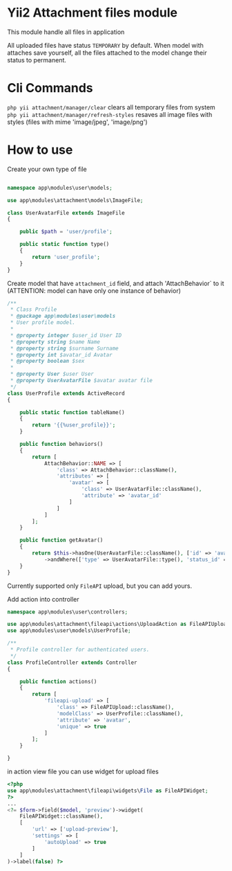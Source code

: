 # Yii2 Attachment files module
This module handle all files in application

All uploaded files have status `TEMPORARY` by default.
When model with attaches save yourself, all the files attached to the model change their status to permanent.

# Cli Commands

`php yii attachment/manager/clear` clears all temporary files from system
`php yii attachment/manager/refresh-styles` resaves all image files with styles (files with mime 'image/jpeg', 'image/png')

# How to use

Create your own type of file
```php 

namespace app\modules\user\models;

use app\modules\attachment\models\ImageFile;

class UserAvatarFile extends ImageFile
{

    public $path = 'user/profile';

    public static function type()
    {
        return 'user_profile';
    }
}

```

Create model that have `attachment_id` field, and attach 'AttachBehavior` to it (ATTENTION: model can have only one instance of behavior)

```php
/**
 * Class Profile
 * @package app\modules\user\models
 * User profile model.
 *
 * @property integer $user_id User ID
 * @property string $name Name
 * @property string $surname Surname
 * @property int $avatar_id Avatar
 * @property boolean $sex
 *
 * @property User $user User
 * @property UserAvatarFile $avatar avatar file
 */
class UserProfile extends ActiveRecord
{

    public static function tableName()
    {
        return '{{%user_profile}}';
    }

    public function behaviors()
    {
        return [
            AttachBehavior::NAME => [
                'class' => AttachBehavior::className(),
                'attributes' => [
                    'avatar' => [
                        'class' => UserAvatarFile::className(),
                        'attribute' => 'avatar_id'
                    ]
                ]
            ]
        ];
    }

    public function getAvatar()
    {
        return $this->hasOne(UserAvatarFile::className(), ['id' => 'avatar_id'])
            ->andWhere(['type' => UserAvatarFile::type(), 'status_id' => UserAvatarFile::STATUS_PERMANENT]);
    }
}
```

Currently supported only `FileAPI` upload, but you can add yours.

Add action into controller
```php
namespace app\modules\user\controllers;

use app\modules\attachment\fileapi\actions\UploadAction as FileAPIUpload;
use app\modules\user\models\UserProfile;

/**
 * Profile controller for authenticated users.
 */
class ProfileController extends Controller
{

    public function actions()
    {
        return [
            'fileapi-upload' => [
                'class' => FileAPIUpload::className(),
                'modelClass' => UserProfile::className(),
                'attribute' => 'avatar',
                'unique' => true
            ]
        ];
    }

}
```

in action view file you can use widget for upload files

```php
<?php
use app\modules\attachment\fileapi\widgets\File as FileAPIWidget;
?>
...
<?= $form->field($model, 'preview')->widget(
    FileAPIWidget::className(),
    [
        'url' => ['upload-preview'],
        'settings' => [
            'autoUpload' => true
        ]
    ]
)->label(false) ?>

```
